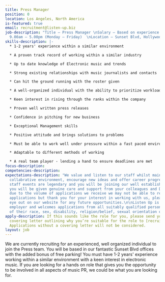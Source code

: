 ```yaml
---
title: Press Manager
position: 0
location: Los Angeles, North America
is-featured: true
email: recruitment@listen-up.biz
job-description: "Title — Press Manager \nSalary — Based on experience  \nHours —
  9.00am – 5.00pm (Monday – Friday)  \nLocation — Sunset Blvd, Hollywood "
skills-description: |-
  * 1-2 years' experience within a similar environment

  * A proven track record of working within a similar industry

  * Up to date knowledge of Electronic music and trends

  * Strong existing relationships with music journalists and contacts

  * Can hit the ground running with the roster given

  * A well-organized individual with the ability to prioritize workload and juggle a variety of different tasks

  * Keen interest in rising through the ranks within the company

  * Proven well written press releases

  * Confidence in pitching for new business

  * Exceptional Management skills

  * Positive attitude and brings solutions to problems

  * Must be able to work well under pressure within a fast paced environment, dealing with Directors & colleagues both in the US and UK

  * Adaptable to different methods of working

  * A real team player - lending a hand to ensure deadlines are met
focus-description: 
competencies-description: 
expectations-description: "We value and listen to our staff whilst maintaining a fun
  collabrative environment, encourage new ideas and offer career progression. Our
  staff events are legendary and you will be joining our well established team where
  you will be given genuine care and support from your colleagues and Directors. \nUnfortunately
  due to the volume of applications we receive we may not be able to respond to all
  applications but thank you for your interest in working with us, please keep an
  eye out on our website for any future opportunities.\n\nListen Up is an equal opportunities
  employer and welcomes applications from all suitably qualified persons regardless
  of their race, sex, disability, religion/belief, sexual orientation or age."
apply-description: If this sounds like the role for you, please send your email and
  covering letter outlining why you’re suitable for the role to [recruitment@listen-up.biz](mailto:recruitment@listen-up.biz).
  Applications without a covering letter will not be considered.
layout: job
---
```


We are currently recruiting for an experienced, well organized individual to join the Press team. You will be based in our fantastic Sunset Blvd offices with the added bonus of free parking! You must have 1-2 years' experience working within a similar environment with a keen interest in electronic music. If you are looking for a hands on role that gives you the opportunity to be involved in all aspects of music PR, we could be what you are looking for.
